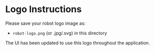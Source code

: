 # Logo Instructions

Please save your robot logo image as:
- `robot-logo.png` (or .jpg/.svg) in this directory

The UI has been updated to use this logo throughout the application.
